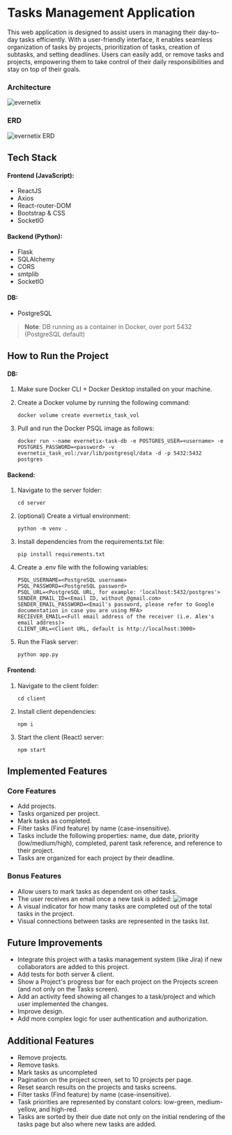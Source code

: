 # Tasks Management Application 
This web application is designed to assist users in managing their day-to-day tasks efficiently.
With a user-friendly interface, it enables seamless organization of tasks by projects, prioritization of tasks, creation of subtasks, and setting deadlines. 
Users can easily add, or remove tasks and projects, empowering them to take control of their daily responsibilities and stay on top of their goals.
### Architecture
![evernetix](https://github.com/user-attachments/assets/6a41083f-98d1-4b11-af5a-b0aab1fbb671)

### ERD
![evernetix ERD](https://github.com/user-attachments/assets/077fabf8-f516-454f-92a5-ddd10ed82a24)

## Tech Stack  
#### Frontend (JavaScript):
- ReactJS
- Axios
- React-router-DOM
- Bootstrap & CSS
- SocketIO

#### Backend (Python):
- Flask
- SQLAlchemy
- CORS
- smtplib
- SocketIO

#### DB:
- PostgreSQL
> **Note**: DB running as a container in Docker, over port 5432 (PostgreSQL default)


## How to Run the Project  
#### DB:
1. Make sure Docker CLI + Docker Desktop installed on your machine.
2. Create a Docker volume by running the following command:
   
   ```docker volume create evernetix_task_vol```
   
4. Pull and run the Docker PSQL image as follows:
   
   ```docker run --name evernetix-task-db -e POSTGRES_USER=<username> -e POSTGRES_PASSWORD=<password> -v evernetix_task_vol:/var/lib/postgresql/data -d -p 5432:5432 postgres```

#### Backend:
1. Navigate to the server folder:
   
   ```cd server```
   
2. (optional) Create a virtual environment:
   
   ```python -m venv .```
   
3. Install dependencies from the requirements.txt file:

   ```pip install requirements.txt```
  
5. Create a .env file with the following variables:
   ```
   PSQL_USERNAME=<PostgreSQL username>
   PSQL_PASSWORD=<PostgreSQL password>
   PSQL_URL=<PostgreSQL URL, for example: 'localhost:5432/postgres'>
   SENDER_EMAIL_ID=<Email ID, without @gmail.com>
   SENDER_EMAIL_PASSWORD=<Email's password, please refer to Google documentation in case you are using MFA>
   RECIEVER_EMAIL=<Full email address of the receiver (i.e. Alex's email address)>
   CLIENT_URL=<Client URL, default is http://localhost:3000>
   ```

7. Run the Flask server:
   
   ```python app.py```

#### Frontend:
1. Navigate to the client folder:
   
   ```cd client```
   
3. Install client dependencies:
   
   ```npm i```
   
5. Start the client (React) server:
   
   ```npm start```

## Implemented Features  
### Core Features  
- Add projects.
- Tasks organized per project.
- Mark tasks as completed.
- Filter tasks (Find feature) by name (case-insensitive).
- Tasks include the following properties: name, due date, priority (low/medium/high), completed, parent task reference, and reference to their project.
- Tasks are organized for each project by their deadline.

### Bonus Features  
- Allow users to mark tasks as dependent on other tasks.
- The user receives an email once a new task is added:
  ![image](https://github.com/user-attachments/assets/c5d1b46a-97c8-43b7-8cc9-57a66f06faa0)
- A visual indicator for how many tasks are completed out of the total tasks in the project.
- Visual connections between tasks are represented in the tasks list.

## Future Improvements  
- Integrate this project with a tasks management system (like Jira) if new collaborators are added to this project.
- Add tests for both server & client.
- Show a Project's progress bar for each project on the Projects screen (and not only on the Tasks screen).
- Add an activity feed showing all changes to a task/project and which user implemented the changes.
- Improve design.
- Add more complex logic for user authentication and authorization.

## Additional Features
- Remove projects.
- Remove tasks.
- Mark tasks as uncompleted
- Pagination on the project screen, set to 10 projects per page.
- Reset search results on the projects and tasks screens.
- Filter tasks (Find feature) by name (case-insensitive).
- Task priorities are represented by constant colors: low-green, medium-yellow, and high-red.
- Tasks are sorted by their due date not only on the initial rendering of the tasks page but also where new tasks are added.

